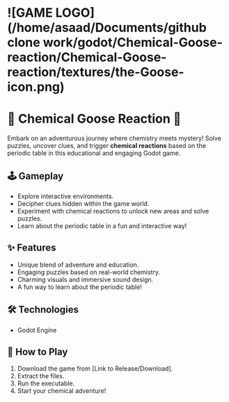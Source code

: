 
# ![GAME LOGO](/home/asaad/Documents/github clone work/godot/Chemical-Goose-reaction/Chemical-Goose-reaction/textures/the-Goose-icon.png)
# 🧪 Chemical Goose Reaction 🦢

Embark on an adventurous journey where chemistry meets mystery! Solve puzzles, uncover clues, and trigger **chemical reactions** based on the periodic table in this educational and engaging Godot game. 

## 🕹️ Gameplay

*   Explore interactive environments.
*   Decipher clues hidden within the game world.
*   Experiment with chemical reactions to unlock new areas and solve puzzles.
*   Learn about the periodic table in a fun and interactive way!

## ✨ Features

*   Unique blend of adventure and education.
*   Engaging puzzles based on real-world chemistry.
*   Charming visuals and immersive sound design.
*   A fun way to learn about the periodic table!

## 🛠️ Technologies

*   Godot Engine

## 🚀 How to Play

1.  Download the game from [Link to Release/Download].
2.  Extract the files.
3.  Run the executable.
4.  Start your chemical adventure!
